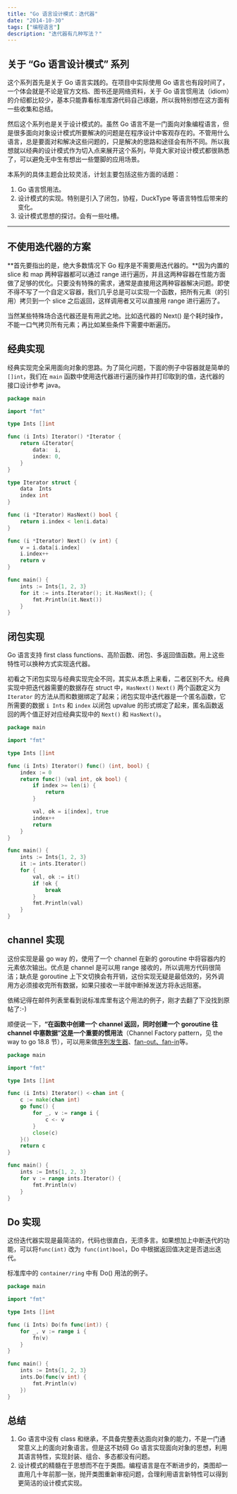 ```yaml
---
title: "Go 语言设计模式：迭代器"
date: "2014-10-30"
tags: ["编程语言"]
description: "迭代器有几种写法？"
---
```


## 关于 “Go 语言设计模式” 系列

这个系列首先是关于 Go 语言实践的。在项目中实际使用 Go 语言也有段时间了，一个体会就是不论是官方文档、图书还是网络资料，关于 Go 语言惯用法（idiom）的介绍都比较少，基本只能靠看标准库源代码自己琢磨，所以我特别想在这方面有一些收集和总结。

然后这个系列也是关于设计模式的。虽然 Go 语言不是一门面向对象编程语言，但是很多面向对象设计模式所要解决的问题是在程序设计中客观存在的。不管用什么语言，总是要面对和解决这些问题的，只是解决的思路和途径会有所不同。所以我想就以经典的设计模式作为切入点来展开这个系列，毕竟大家对设计模式都很熟悉了，可以避免无中生有想出一些蹩脚的应用场景。

本系列的具体主题会比较灵活，计划主要包括这些方面的话题：

1.  Go 语言惯用法。  
2.  设计模式的实现。特别是引入了闭包，协程，DuckType 等语言特性后带来的变化。  
3.  设计模式思想的探讨。会有一些吐槽。

--------

## 不使用迭代器的方案

**首先要指出的是，绝大多数情况下 Go 程序是不需要用迭代器的。**因为内置的 slice 和 map 两种容器都可以通过 range 进行遍历，并且这两种容器在性能方面做了足够的优化。只要没有特殊的需求，通常是直接用这两种容器解决问题。即使不得不写了一个自定义容器，我们几乎总是可以实现一个函数，把所有元素（的引用）拷贝到一个 slice 之后返回，这样调用者又可以直接用 range 进行遍历了。

当然某些特殊场合迭代器还是有用武之地。比如迭代器的 Next() 是个耗时操作，不能一口气拷贝所有元素；再比如某些条件下需要中断遍历。

## 经典实现

经典实现完全采用面向对象的思路。为了简化问题，下面的例子中容器就是简单的`[]int`，我们在 `main` 函数中使用迭代器进行遍历操作并打印取到的值，迭代器的接口设计参考 java。

```go
package main

import "fmt"

type Ints []int

func (i Ints) Iterator() *Iterator {
	return &Iterator{
		data:  i,
		index: 0,
	}
}

type Iterator struct {
	data  Ints
	index int
}

func (i *Iterator) HasNext() bool {
	return i.index < len(i.data)
}

func (i *Iterator) Next() (v int) {
	v = i.data[i.index]
	i.index++
	return v
}

func main() {
	ints := Ints{1, 2, 3}
	for it := ints.Iterator(); it.HasNext(); {
		fmt.Println(it.Next())
	}
}

```

## 闭包实现
Go 语言支持 first class functions、高阶函数、闭包、多返回值函数。用上这些特性可以换种方式实现迭代器。

初看之下闭包实现与经典实现完全不同，其实从本质上来看，二者区别不大。经典实现中把迭代器需要的数据存在 struct 中，`HasNext()` `Next()` 两个函数定义为 `Iterator` 的方法从而和数据绑定了起来；闭包实现中迭代器是一个匿名函数，它所需要的数据 `i Ints` 和 `index` 以闭包 upvalue 的形式绑定了起来，匿名函数返回的两个值正好对应经典实现中的 `Next()` 和 `HasNext()`。

```go
package main

import "fmt"

type Ints []int

func (i Ints) Iterator() func() (int, bool) {
	index := 0
	return func() (val int, ok bool) {
		if index >= len(i) {
			return
		}

		val, ok = i[index], true
		index++
		return
	}
}

func main() {
	ints := Ints{1, 2, 3}
	it := ints.Iterator()
	for {
		val, ok := it()
		if !ok {
			break
		}
		fmt.Println(val)
	}
}
```

## channel 实现
这份实现是最 go way 的，使用了一个 channel 在新的 goroutine 中将容器内的元素依次输出。优点是 channel 是可以用 range 接收的，所以调用方代码很简洁；缺点是 goroutine 上下文切换会有开销，这份实现无疑是最低效的，另外调用方必须接收完所有数据，如果只接收一半就中断掉发送方将永远阻塞。

依稀记得在邮件列表里看到说标准库里有这个用法的例子，刚才去翻了下没找到原帖了:-)

顺便说一下，**“在函数中创建一个 channel 返回，同时创建一个 goroutine 往 channel 中塞数据”这是一个重要的惯用法**（Channel Factory pattern，见 the way to go 18.8 节），可以用来做[序列发生器](http://codereview.stackexchange.com/questions/28386/fibonacci-generator-with-golang)、[fan-out、fan-in](http://blog.golang.org/pipelines#TOC_4.)等。

```go
package main

import "fmt"

type Ints []int

func (i Ints) Iterator() <-chan int {
	c := make(chan int)
	go func() {
		for _, v := range i {
			c <- v
		}
		close(c)
	}()
	return c
}

func main() {
	ints := Ints{1, 2, 3}
	for v := range ints.Iterator() {
		fmt.Println(v)
	}
}
```

## Do 实现

这份迭代器实现是最简洁的，代码也很直白，无须多言。如果想加上中断迭代的功能，可以将`func(int)` 改为` func(int)bool`，Do 中根据返回值决定是否退出迭代。

标准库中的 `container/ring` 中有 Do() 用法的例子。

```go
package main

import "fmt"

type Ints []int

func (i Ints) Do(fn func(int)) {
	for _, v := range i {
		fn(v)
	}
}

func main() {
	ints := Ints{1, 2, 3}
	ints.Do(func(v int) {
		fmt.Println(v)
	})
}
```

## 总结

1. Go 语言中没有 class 和继承，不具备完整表达面向对象的能力，不是一门通常意义上的面向对象语言。但是这不妨碍 Go 语言实现面向对象的思想，利用其语言特性，实现封装、组合、多态都没有问题。
2. 设计模式的精髓在于思想而不在于类图。编程语言是在不断进步的，类图却一直用几十年前那一张，抛开类图重新审视问题，合理利用语言新特性可以得到更简洁的设计模式实现。

